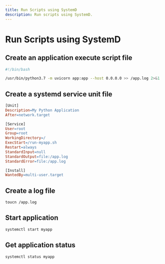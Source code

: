 ```yaml
---
title: Run Scripts using SystemD
description: Run scripts using SystemD.
---
```


# Run Scripts using SystemD

## Create an application execute script file

``` bash title="/run-myapp.sh"
#!/bin/bash

/usr/bin/python3.7 -m uvicorn app:app --host 0.0.0.0 >> /app.log 2>&1
```

## Create a systemd service unit file

``` makefile title="/etc/systemd/system/myapp.service"
[Unit]
Description=My Python Application
After=network.target

[Service]
User=root
Group=root
WorkingDirectory=/
ExecStart=/run-myapp.sh
Restart=always
StandardInput=null
StandardOutput=file:/app.log
StandardError=file:/app.log

[Install]
WantedBy=multi-user.target
```

## Create a log file

``` bash
toucn /app.log
```

## Start application

``` bash
systemctl start myapp
```

## Get application status

``` bash
systemctl status myapp
```